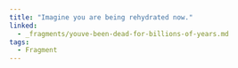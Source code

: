 ```yaml
---
title: "Imagine you are being rehydrated now."
linked:
  - _fragments/youve-been-dead-for-billions-of-years.md
tags:
  - Fragment
---
```

